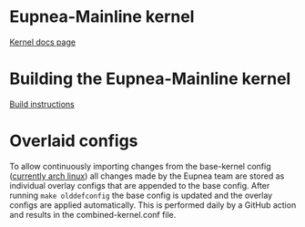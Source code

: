 # Eupnea-Mainline kernel

[Kernel docs page](https://eupnea-linux.github.io/docs/project/kernels#mainline-eupnea-kernel)

# Building the Eupnea-Mainline kernel

[Build instructions](https://eupnea-linux.github.io/docs/compile/kernel#building-the-eupnea-mainline-kernel)

# Overlaid configs

To allow continuously importing changes from the base-kernel
config ([currently arch linux](https://raw.githubusercontent.com/archlinux/svntogit-packages/packages/linux/trunk/config))
all changes made by the Eupnea team are stored as individual overlay configs that are appended to the base config. After
running `make olddefconfig` the base config is updated and the overlay configs are applied automatically. This is
performed daily by a GitHub action and results in the combined-kernel.conf file.